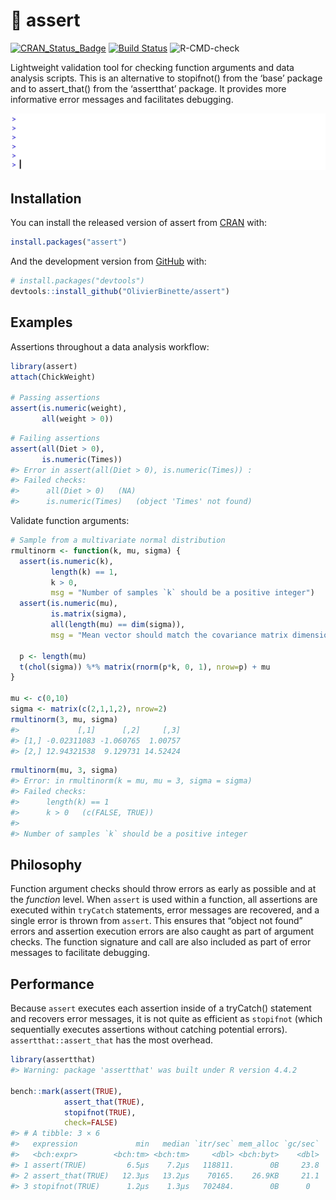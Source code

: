 
<!-- README.md is generated from README.Rmd. Please edit that file -->

# :eyes: assert

<!-- badges: start -->

[![CRAN_Status_Badge](https://www.r-pkg.org/badges/version/assert)](https://cran.r-project.org/package=assert)
[![Build
Status](https://travis-ci.org/OlivierBinette/assert.svg?branch=master)](https://travis-ci.org/OlivierBinette/assert)
![R-CMD-check](https://github.com/OlivierBinette/assert/workflows/R-CMD-check/badge.svg)
<!-- badges: end -->

Lightweight validation tool for checking function arguments and data
analysis scripts. This is an alternative to stopifnot() from the ‘base’
package and to assert_that() from the ‘assertthat’ package. It provides
more informative error messages and facilitates debugging.

<img src="gif.gif" width="700">

## Installation

You can install the released version of assert from
[CRAN](https://CRAN.R-project.org) with:

``` r
install.packages("assert")
```

And the development version from [GitHub](https://github.com/) with:

``` r
# install.packages("devtools")
devtools::install_github("OlivierBinette/assert")
```

## Examples

Assertions throughout a data analysis workflow:

``` r
library(assert)
attach(ChickWeight)

# Passing assertions
assert(is.numeric(weight),
       all(weight > 0))
```

``` r
# Failing assertions
assert(all(Diet > 0),
       is.numeric(Times))
#> Error in assert(all(Diet > 0), is.numeric(Times)) : 
#> Failed checks: 
#>      all(Diet > 0)   (NA)
#>      is.numeric(Times)   (object 'Times' not found)
```

Validate function arguments:

``` r
# Sample from a multivariate normal distribution
rmultinorm <- function(k, mu, sigma) {
  assert(is.numeric(k),
         length(k) == 1,
         k > 0,
         msg = "Number of samples `k` should be a positive integer")
  assert(is.numeric(mu),
         is.matrix(sigma),
         all(length(mu) == dim(sigma)),
         msg = "Mean vector should match the covariance matrix dimensions.")

  p <- length(mu)
  t(chol(sigma)) %*% matrix(rnorm(p*k, 0, 1), nrow=p) + mu
}

mu <- c(0,10)
sigma <- matrix(c(2,1,1,2), nrow=2)
rmultinorm(3, mu, sigma)
#>             [,1]      [,2]     [,3]
#> [1,] -0.02311083 -1.060765  1.00757
#> [2,] 12.94321538  9.129731 14.52424
```

``` r
rmultinorm(mu, 3, sigma)
#> Error: in rmultinorm(k = mu, mu = 3, sigma = sigma)
#> Failed checks: 
#>      length(k) == 1
#>      k > 0   (c(FALSE, TRUE))
#>
#> Number of samples `k` should be a positive integer 
```

## Philosophy

Function argument checks should throw errors as early as possible and at
the *function* level. When `assert` is used within a function, all
assertions are executed within `tryCatch` statements, error messages are
recovered, and a single error is thrown from `assert`. This ensures that
“object not found” errors and assertion execution errors are also caught
as part of argument checks. The function signature and call are also
included as part of error messages to facilitate debugging.

## Performance

Because `assert` executes each assertion inside of a tryCatch()
statement and recovers error messages, it is not quite as efficient as
`stopifnot` (which sequentially executes assertions without catching
potential errors). `assertthat::assert_that` has the most overhead.

``` r
library(assertthat)
#> Warning: package 'assertthat' was built under R version 4.4.2

bench::mark(assert(TRUE),
            assert_that(TRUE),
            stopifnot(TRUE),
            check=FALSE)
#> # A tibble: 3 × 6
#>   expression             min   median `itr/sec` mem_alloc `gc/sec`
#>   <bch:expr>        <bch:tm> <bch:tm>     <dbl> <bch:byt>    <dbl>
#> 1 assert(TRUE)         6.5µs    7.2µs   118811.        0B     23.8
#> 2 assert_that(TRUE)   12.3µs   13.2µs    70165.    26.9KB     21.1
#> 3 stopifnot(TRUE)      1.2µs    1.3µs   702484.        0B      0
```
